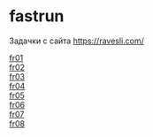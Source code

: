 # fastrun
Задачки с сайта https://ravesli.com/

<div><a href="https://ravesli.com/praktika-chast-1/">fr01</a></div>
<div><a href="https://ravesli.com/praktika-chast-2/">fr02</a></div>
<div><a href="https://ravesli.com/praktika-chast-3/">fr03</a></div>
<div><a href="https://ravesli.com/praktika-chast-4/">fr04</a></div>
<div><a href="https://ravesli.com/praktika-chast-5/">fr05</a></div>
<div><a href="https://ravesli.com/praktika-chast-6/">fr06</a></div>
<div><a href="https://ravesli.com/praktika-chast-7/">fr07</a></div>
<div><a href="https://ravesli.com/praktika-chast-8/">fr08</a></div>
